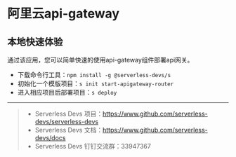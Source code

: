 <!--
 * @Descripttion: 
 * @Author: Wang Dejiang(aei)
 * @Date: 2022-07-30 22:04:00
 * @LastEditors: Wang Dejiang(aei)
 * @LastEditTime: 2022-07-30 22:21:25
-->
# 阿里云api-gateway

## 本地快速体验

通过该应用，您可以简单快速的使用api-gateway组件部署api网关。

- 下载命令行工具：`npm install -g @serverless-devs/s`
- 初始化一个模版项目：`s init start-apigateway-router`
- 进入相应项目后部署项目：`s deploy`


-----

> - Serverless Devs 项目：https://www.github.com/serverless-devs/serverless-devs   
> - Serverless Devs 文档：https://www.github.com/serverless-devs/docs   
> - Serverless Devs 钉钉交流群：33947367    